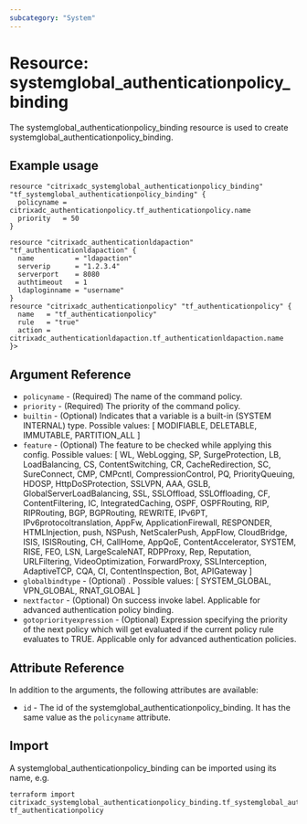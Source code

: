 ```yaml
---
subcategory: "System"
---
```


# Resource: systemglobal_authenticationpolicy_binding

The systemglobal_authenticationpolicy_binding resource is used to create systemglobal_authenticationpolicy_binding.


## Example usage

```hcl
resource "citrixadc_systemglobal_authenticationpolicy_binding" "tf_systemglobal_authenticationpolicy_binding" {
  policyname = citrixadc_authenticationpolicy.tf_authenticationpolicy.name
  priority   = 50
}

resource "citrixadc_authenticationldapaction" "tf_authenticationldapaction" {
  name          = "ldapaction"
  serverip      = "1.2.3.4"
  serverport    = 8080
  authtimeout   = 1
  ldaploginname = "username"
}
resource "citrixadc_authenticationpolicy" "tf_authenticationpolicy" {
  name   = "tf_authenticationpolicy"
  rule   = "true"
  action = citrixadc_authenticationldapaction.tf_authenticationldapaction.name
}>
```


## Argument Reference

* `policyname` - (Required) The name of the  command policy.
* `priority` - (Required) The priority of the command policy.
* `builtin` - (Optional) Indicates that a variable is a built-in (SYSTEM INTERNAL) type. Possible values: [ MODIFIABLE, DELETABLE, IMMUTABLE, PARTITION_ALL ]
* `feature` - (Optional) The feature to be checked while applying this config. Possible values: [ WL, WebLogging, SP, SurgeProtection, LB, LoadBalancing, CS, ContentSwitching, CR, CacheRedirection, SC, SureConnect, CMP, CMPcntl, CompressionControl, PQ, PriorityQueuing, HDOSP, HttpDoSProtection, SSLVPN, AAA, GSLB, GlobalServerLoadBalancing, SSL, SSLOffload, SSLOffloading, CF, ContentFiltering, IC, IntegratedCaching, OSPF, OSPFRouting, RIP, RIPRouting, BGP, BGPRouting, REWRITE, IPv6PT, IPv6protocoltranslation, AppFw, ApplicationFirewall, RESPONDER, HTMLInjection, push, NSPush, NetScalerPush, AppFlow, CloudBridge, ISIS, ISISRouting, CH, CallHome, AppQoE, ContentAccelerator, SYSTEM, RISE, FEO, LSN, LargeScaleNAT, RDPProxy, Rep, Reputation, URLFiltering, VideoOptimization, ForwardProxy, SSLInterception, AdaptiveTCP, CQA, CI, ContentInspection, Bot, APIGateway ]
* `globalbindtype` - (Optional) . Possible values: [ SYSTEM_GLOBAL, VPN_GLOBAL, RNAT_GLOBAL ]
* `nextfactor` - (Optional) On success invoke label. Applicable for advanced authentication policy binding.
* `gotopriorityexpression` - (Optional) Expression specifying the priority of the next policy which will get evaluated if the current policy rule evaluates to TRUE. Applicable only for advanced authentication policies.


## Attribute Reference

In addition to the arguments, the following attributes are available:

* `id` - The id of the systemglobal_authenticationpolicy_binding. It has the same value as the `policyname` attribute.


## Import

A systemglobal_authenticationpolicy_binding can be imported using its name, e.g.

```shell
terraform import citrixadc_systemglobal_authenticationpolicy_binding.tf_systemglobal_authenticationpolicy_binding tf_authenticationpolicy
```
